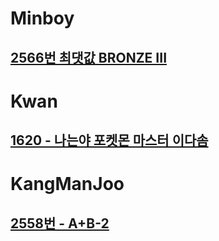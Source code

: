 # Minboy
## [2566번 최댓값 BRONZE III](https://www.acmicpc.net/problem/2566)

# Kwan
## [1620 - 나는야 포켓몬 마스터 이다솜](https://www.acmicpc.net/problem/1620)

# KangManJoo
## [2558번 - A+B-2](https://www.acmicpc.net/problem/1620)

